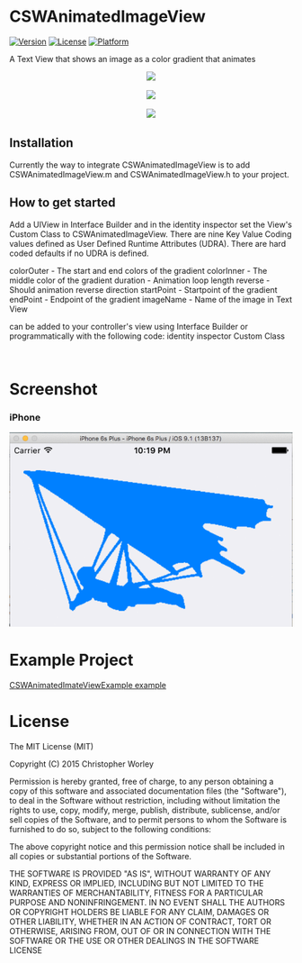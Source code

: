 # CSWAnimatedImageView

[![Version](https://img.shields.io/cocoapods/v/CSWAnimatedImageView.svg?style=flat)](http://cocoapods.org/pods/CSWAnimatedImageView)
[![License](https://img.shields.io/cocoapods/l/CSWAnimatedImageView.svg?style=flat)](http://cocoapods.org/pods/CSWAnimatedImageView)
[![Platform](https://img.shields.io/cocoapods/p/CSWAnimatedImageView.svg?style=flat)](http://cocoapods.org/pods/CSWAnimatedImageView)

A Text View that shows an image as a color gradient that animates

<p align="center"><img src="https://raw.github.com/n6xej/CSWAnimatedImageView/master/ScreenShot/ScreenShot1.gif"/></p>
<p align="center"><img src="https://raw.github.com/n6xej/CSWAnimatedImageView/master/ScreenShot/ScreenShot2.png"/></p>
<p align="center"><img src="https://raw.github.com/n6xej/CSWAnimatedImageView/master/ScreenShot/ScreenShot3.png"/></p>

## Installation

Currently the way to integrate CSWAnimatedImageView is to add CSWAnimatedImageView.m and CSWAnimatedImageView.h to your project. 

## How to get started

Add a UIView in Interface Builder and in the identity inspector set the View's Custom Class to CSWAnimatedImageView. There are nine Key Value Coding values defined as User Defined Runtime Attributes (UDRA). There are hard coded defaults if no UDRA is defined.

colorOuter  - The start and end colors of the gradient
colorInner  - The middle color of the gradient
duration    - Animation loop length
reverse     - Should animation reverse direction
startPoint  - Startpoint of the gradient
endPoint    - Endpoint of the gradient
imageName    - Name of the image in Text View

 can be added to your controller's view using Interface Builder or programmatically with the following code:
identity inspector Custom Class

```
    
```

# Screenshot

### iPhone

![](/ScreenShot/ScreenShot1.gif) 

# Example Project

[CSWAnimatedImateViewExample example](https://github.com/n6xej/CSWAnimatedImageViewExample)

# License

The MIT License (MIT)

Copyright (C) 2015 Christopher Worley
		
Permission is hereby granted, free of charge, to any person obtaining a copy of this software and associated
documentation files (the "Software"), to deal in the Software without restriction, including without
limitation the rights to use, copy, modify, merge, publish, distribute, sublicense, and/or sell copies of
the Software, and to permit persons to whom the Software is furnished to do so, subject to the following
conditions:

The above copyright notice and this permission notice shall be included in all copies or substantial
portions of the Software.

THE SOFTWARE IS PROVIDED "AS IS", WITHOUT WARRANTY OF ANY KIND, EXPRESS OR IMPLIED, INCLUDING BUT NOT
LIMITED TO THE WARRANTIES OF MERCHANTABILITY, FITNESS FOR A PARTICULAR PURPOSE AND NONINFRINGEMENT. IN NO
EVENT SHALL THE AUTHORS OR COPYRIGHT HOLDERS BE LIABLE FOR ANY CLAIM, DAMAGES OR OTHER LIABILITY, WHETHER IN
AN ACTION OF CONTRACT, TORT OR OTHERWISE, ARISING FROM, OUT OF OR IN CONNECTION WITH THE SOFTWARE OR THE USE
OR OTHER DEALINGS IN THE SOFTWARE LICENSE

